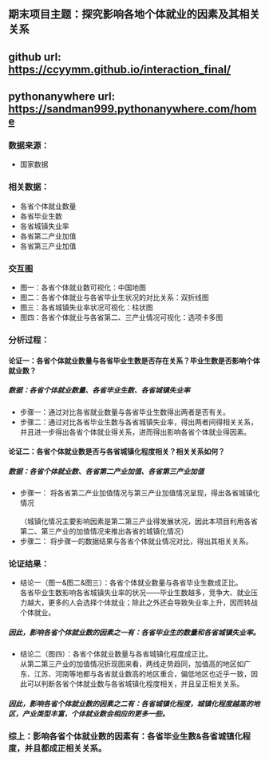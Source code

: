 ## 期末项目主题：探究影响各地个体就业的因素及其相关关系

## github url: https://ccyymm.github.io/interaction_final/
## pythonanywhere url: https://sandman999.pythonanywhere.com/home

### 数据来源：
* 国家数据

### 相关数据：
* 各省个体就业数量
* 各省毕业生数
* 各省城镇失业率
* 各省第二产业加值
* 各省第三产业加值

### 交互图
* 图一：各省个体就业数可视化：中国地图
* 图二：各省个体就业与各省毕业生状况的对比关系：双折线图
* 图三：各省城镇失业率状况可视化：柱状图
* 图四：各省个体就业与各省第二、三产业情况可视化：选项卡多图
### 分析过程：
#### 论证一：各省个体就业数量与各省毕业生数是否存在关系？毕业生数是否影响个体就业数？
##### 数据：各省个体就业数量、各省毕业生数、各省城镇失业率
* 步骤一：通过对比各省就业数量与各省毕业生数得出两者是否有关。
* 步骤二：通过对比各省毕业生数与各省城镇失业率，得出两者间得相关关系，并且进一步得出各省个体就业得关系，进而得出影响各省个体就业得因素。

#### 论证二：各省个体就业数是否与各省城镇化程度相关？相关关系如何？
##### 数据：各省个体就业数、各省第二产业加值、各省第三产业加值
* 步骤一： 将各省第二产业加值情况与第三产业加值情况呈现，得出各省城镇化情况<br>
           <br>（城镇化情况主要影响因素是第二第三产业得发展状况，因此本项目利用各省第二、第三产业的加值情况来推出各省的城镇化情况）
* 步骤二： 将步骤一的数据结果与各省个体就业情况对比，得出其相关关系。

### 论证结果：
* 结论一（图一&图二&图三）：各省个体就业数量与各省毕业生数成正比。<br>各省毕业生数影响各省城镇失业率的状况——毕业生数越多，竞争大、就业压力越大，更多的人会选择个体就业；除此之外还会导致失业率上升，因而转战个体就业。
##### 因此，影响各省个体就业数的因素之一有：各省毕业生的数量和各省城镇失业率。

* 结论二（图四）：各省个体就业数量与各省城镇化程度成正比。<br>从第二第三产业的加值情况折现图来看，两线走势趋同，加值高的地区如广东、江苏、河南等地都与各省就业数高的地区重合，偏低地区也近乎一致，因此可以判断各省个体就业数与各省城镇化程度相关，并且呈正相关关系。
##### 因此，影响各省个体就业数的因素之二有：各省城镇化程度，城镇化程度越高的地区，产业类型丰富，个体就业数会相应的更多一些。

### 综上：影响各省个体就业数的因素有：各省毕业生数&各省城镇化程度，并且都成正相关关系。
